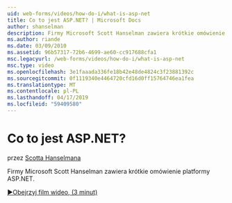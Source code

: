 ```yaml
---
uid: web-forms/videos/how-do-i/what-is-asp-net
title: Co to jest ASP.NET? | Microsoft Docs
author: shanselman
description: Firmy Microsoft Scott Hanselman zawiera krótkie omówienie platformy ASP.NET.
ms.author: riande
ms.date: 03/09/2010
ms.assetid: 96b57317-72b6-4699-ae60-cc917688cfa1
msc.legacyurl: /web-forms/videos/how-do-i/what-is-asp-net
msc.type: video
ms.openlocfilehash: 3e1faaada336fe18b42e48de4824c3f23881392c
ms.sourcegitcommit: 0f1119340e4464720cfd16d0ff15764746ea1fea
ms.translationtype: MT
ms.contentlocale: pl-PL
ms.lasthandoff: 04/17/2019
ms.locfileid: "59409580"
---
```

# <a name="what-is-aspnet"></a>Co to jest ASP.NET?

przez [Scotta Hanselmana](https://github.com/shanselman)

Firmy Microsoft Scott Hanselman zawiera krótkie omówienie platformy ASP.NET.

[&#9654;Obejrzyj film wideo, (3 minut)](https://channel9.msdn.com/Blogs/ASP-NET-Site-Videos/what-is-asp-net)
